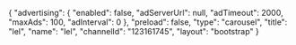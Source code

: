 {
    "advertising": {
        "enabled": false,
        "adServerUrl": null,
        "adTimeout": 2000,
        "maxAds": 100,
        "adInterval": 0
    },
    "preload": false,
    "type": "carousel",
    "title": "lel",
    "name": "lel",
    "channelId": "123161745",
    "layout": "bootstrap"
}